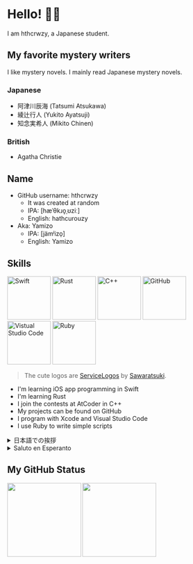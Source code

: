 # Hello! 👋🏼

I am hthcrwzy, a Japanese student.

## My favorite mystery writers

I like mystery novels. I mainly read Japanese mystery novels.

### Japanese

- 阿津川辰海 (Tatsumi Atsukawa)
- 綾辻行人 (Yukito Ayatsuji)
- 知念実希人 (Mikito Chinen)

### British

- Agatha Christie

## Name

- GitHub username: hthcrwzy
  - It was created at random
  - IPA: [hæˈθkɹo̞ˌʊziː]
  - English: hathcurouzy
- Aka: Yamizo
  - IPA: [jämʲizo̜]
  - English: Yamizo

## Skills

<img src="https://github.com/SAWARATSUKI/ServiceLogos/blob/main/Swift/Swift.png?raw=true" alt="Swift" width="100" />
<img src="https://github.com/SAWARATSUKI/ServiceLogos/blob/main/Rust/Rust.png?raw=true" alt="Rust" width="100" />
<img src="https://github.com/SAWARATSUKI/ServiceLogos/blob/main/C++/C++.png?raw=true" alt="C++" width="100" />
<img src="https://github.com/SAWARATSUKI/ServiceLogos/blob/main/GitHub/GitHub.png?raw=true" alt="GitHub" width="100" />
<img src="https://github.com/SAWARATSUKI/ServiceLogos/blob/main/VisualStudioCode/VisualStudioCode.png?raw=true" alt="Vistual Studio Code" width="100" />
<img src="https://github.com/SAWARATSUKI/ServiceLogos/blob/main/Ruby/Ruby.png?raw=true" alt="Ruby" width="100" />

> The cute logos are [ServiceLogos](https://github.com/SAWARATSUKI/ServiceLogos) by [Sawaratsuki](https://github.com/SAWARATSUKI).

- I'm learning iOS app programming in Swift
- I'm learning Rust
- I join the contests at AtCoder in C++
- My projects can be found on GitHub
- I program with Xcode and Visual Studio Code
- I use Ruby to write simple scripts

<details>
<summary>日本語での挨拶</summary>

# こんにちは！

hthcrwzyです！　学生です。

## 好きな推理小説家

推理小説が好きです。（あまり海外の推理小説は読みません）

### 日本

- 阿津川辰海
- 綾辻行人
- 知念実希人

### イギリス

- アガサ・クリスティ

## 名前

- GitHubのユーザー名: hthcrwzy
  - Rubyを使ってランダムに生成したユーザー名のうち、最も気に入ったものをユーザー名にしました
  - 国際発音記号では[hæˈθkɹo̞ˌʊziː]です
  - 日本語ではハスクロウジーと読みます
- 別名: Yamizo
  - ローマ字です。ヤミゾと読みます

## スキル

<img src="https://github.com/SAWARATSUKI/ServiceLogos/blob/main/Swift/Swift.png?raw=true" alt="Swift" width="100" />
<img src="https://github.com/SAWARATSUKI/ServiceLogos/blob/main/Rust/Rust.png?raw=true" alt="Rust" width="100" />
<img src="https://github.com/SAWARATSUKI/ServiceLogos/blob/main/C++/C++.png?raw=true" alt="C++" width="100" />
<img src="https://github.com/SAWARATSUKI/ServiceLogos/blob/main/GitHub/GitHub.png?raw=true" alt="GitHub" width="100" />
<img src="https://github.com/SAWARATSUKI/ServiceLogos/blob/main/VisualStudioCode/VisualStudioCode.png?raw=true" alt="Vistual Studio Code" width="100" />
<img src="https://github.com/SAWARATSUKI/ServiceLogos/blob/main/Ruby/Ruby.png?raw=true" alt="Ruby" width="100" />

> 可愛いロゴたちは[Sawaratsuki](https://github.com/SAWARATSUKI)さんの[ServiceLogos](https://github.com/SAWARATSUKI/ServiceLogos)です

- iOSアプリのプログラミングを学んでいます
- Rustも学んでいます
- C++でAtCoderのコンテストに（時々）参加しています
- GitHubにプロジェクトが上がっています
- XcodeとVisual Studio Codeでプログラムを書いています
- Rubyを簡単なスクリプトを書くのに使います

</details>

<details>
<summary>Saluto en Esperanto</summary>

# Saluton!

Mi estas hthcrwzy, kiu estas japana studento!  

> [!NOTE]
> Mi estas komencanto en Esperanto!!!

## Mia ŝatataj verkistinoj de romano de mistero

Mi ŝatas la romano de mistero. Mi precipe legas la japanan romanon de mistero.

### Japanaj

- 阿津川辰海 (Tacumi Acukaŭa)
- 綾辻行人 (Jukito Ajacuji)
- 知念実希人 (Mikito Ĉinen)

### Britaj

- Agatha Christie

## Nomoj

- Salutnome ĉe GitHub: hthcrwzy
  - Ĝi estis hazarde kreita
  - IFA: [hæˈθkɹo̞ˌʊziː]
  - Esperanto: hasukrouzi
- Alinome: Yamizo
  - IFA: [jämʲizo̜]
  - Esperanto: Jamizo

## Lertecoj

<img src="https://github.com/SAWARATSUKI/ServiceLogos/blob/main/Swift/Swift.png?raw=true" alt="Swift" width="100" />
<img src="https://github.com/SAWARATSUKI/ServiceLogos/blob/main/Rust/Rust.png?raw=true" alt="Rust" width="100" />
<img src="https://github.com/SAWARATSUKI/ServiceLogos/blob/main/C++/C++.png?raw=true" alt="C++" width="100" />
<img src="https://github.com/SAWARATSUKI/ServiceLogos/blob/main/GitHub/GitHub.png?raw=true" alt="GitHub" width="100" />
<img src="https://github.com/SAWARATSUKI/ServiceLogos/blob/main/VisualStudioCode/VisualStudioCode.png?raw=true" alt="Vistual Studio Code" width="100" />
<img src="https://github.com/SAWARATSUKI/ServiceLogos/blob/main/Ruby/Ruby.png?raw=true" alt="Ruby" width="100" />

> La ĉarmaj markemblemoj estas [ServiceLogos](https://github.com/SAWARATSUKI/ServiceLogos) de [Sawaratsuki](https://github.com/SAWARATSUKI).

- Mi lernas programi la aplikaĵon en iOS per Swift
- Mi lernas Rust programlingvo
- Mi aliĝas al la konkurso ĉe AtCoder per C++
- Mia projektoj povas esti trovita sur GitHub
- Mi programas per Xcode kaj Visual Studio Code
- Mi uzas Ruby por programi la simpla skripto

</details>

## My GitHub Status

<a href="https://github.com/tocoteron">
  <img align="left" height="170px" src="https://github-readme-stats.vercel.app/api?username=hthcrwzy&show_icons=true&theme=onedark&count_private=true&include_all_commits=true" />
</a>
<a href="https://github.com/tocoteron">
  <img align="left" height="170px" src="https://github-readme-stats.vercel.app/api/top-langs/?username=hthcrwzy&theme=onedark&layout=compact" />
</a>
